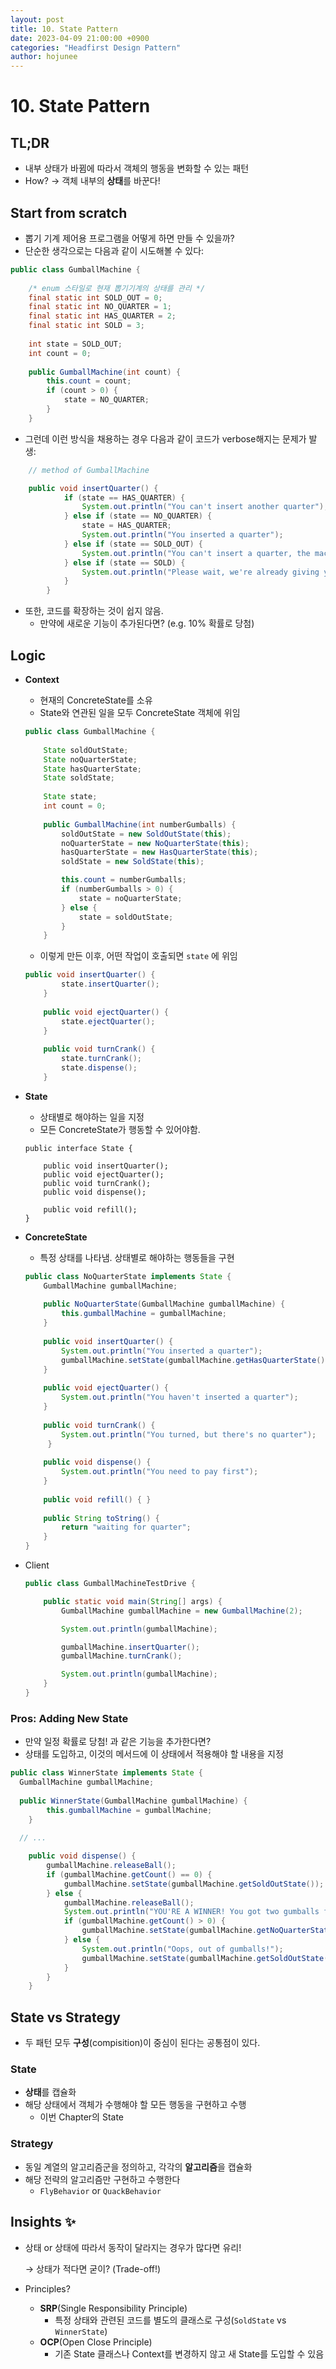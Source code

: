 ```yaml
---
layout: post
title: 10. State Pattern
date: 2023-04-09 21:00:00 +0900
categories: "Headfirst Design Pattern"
author: hojunee
---
```

# 10. State Pattern

## TL;DR

- 내부 상태가 바뀜에 따라서 객체의 행동을 변화할 수 있는 패턴
- How? → 객체 내부의 **상태**를 바꾼다!

## Start from scratch

- 뽑기 기계 제어용 프로그램을 어떻게 하면 만들 수 있을까?
- 단순한 생각으로는 다음과 같이 시도해볼 수 있다:

```java
public class GumballMachine {
 
	/* enum 스타일로 현재 뽑기기계의 상태를 관리 */
	final static int SOLD_OUT = 0;
	final static int NO_QUARTER = 1;
	final static int HAS_QUARTER = 2;
	final static int SOLD = 3;
 
	int state = SOLD_OUT;
	int count = 0;
  
	public GumballMachine(int count) {
		this.count = count;
		if (count > 0) {
			state = NO_QUARTER;
		}
	}
```

- 그런데 이런 방식을 채용하는 경우 다음과 같이 코드가 verbose해지는 문제가 발생:

```java
	// method of GumballMachine

	public void insertQuarter() {
			if (state == HAS_QUARTER) {
				System.out.println("You can't insert another quarter");
			} else if (state == NO_QUARTER) {
				state = HAS_QUARTER;
				System.out.println("You inserted a quarter");
			} else if (state == SOLD_OUT) {
				System.out.println("You can't insert a quarter, the machine is sold out");
			} else if (state == SOLD) {
	        	System.out.println("Please wait, we're already giving you a gumball");
			}
		}
```

- 또한, 코드를 확장하는 것이 쉽지 않음.
    - 만약에 새로운 기능이 추가된다면? (e.g. 10% 확률로 당첨)

## Logic

- **Context**
    - 현재의 ConcreteState를 소유
    - State와 연관된 일을 모두 ConcreteState 객체에 위임
    
    ```java
    public class GumballMachine {
     
    	State soldOutState;
    	State noQuarterState;
    	State hasQuarterState;
    	State soldState;
     
    	State state;
    	int count = 0;
     
    	public GumballMachine(int numberGumballs) {
    		soldOutState = new SoldOutState(this);
    		noQuarterState = new NoQuarterState(this);
    		hasQuarterState = new HasQuarterState(this);
    		soldState = new SoldState(this);
    
    		this.count = numberGumballs;
     		if (numberGumballs > 0) {
    			state = noQuarterState;
    		} else {
    			state = soldOutState;
    		}
    	}
    ```
    
    - 이렇게 만든 이후, 어떤 작업이 호출되면 `state` 에 위임
    
    ```java
    public void insertQuarter() {
    		state.insertQuarter();
    	}
     
    	public void ejectQuarter() {
    		state.ejectQuarter();
    	}
     
    	public void turnCrank() {
    		state.turnCrank();
    		state.dispense();
    	}
    ```

- **State**
    - 상태별로 해야하는 일을 지정
    - 모든 ConcreteState가 행동할 수 있어야함.
    
    ```
    public interface State {
     
    	public void insertQuarter();
    	public void ejectQuarter();
    	public void turnCrank();
    	public void dispense();
    	
    	public void refill();
    }
    ```

- **ConcreteState**
    - 특정 상태를 나타냄. 상태별로 해야하는 행동들을 구현
    
    ```java
    public class NoQuarterState implements State {
        GumballMachine gumballMachine;
     
        public NoQuarterState(GumballMachine gumballMachine) {
            this.gumballMachine = gumballMachine;
        }
     
    	public void insertQuarter() {
    		System.out.println("You inserted a quarter");
    		gumballMachine.setState(gumballMachine.getHasQuarterState());
    	}
     
    	public void ejectQuarter() {
    		System.out.println("You haven't inserted a quarter");
    	}
     
    	public void turnCrank() {
    		System.out.println("You turned, but there's no quarter");
    	 }
     
    	public void dispense() {
    		System.out.println("You need to pay first");
    	} 
    	
    	public void refill() { }
     
    	public String toString() {
    		return "waiting for quarter";
    	}
    }
    ```
    
- Client
    
    ```java
    public class GumballMachineTestDrive {
    
    	public static void main(String[] args) {
    		GumballMachine gumballMachine = new GumballMachine(2);
    
    		System.out.println(gumballMachine);
    
    		gumballMachine.insertQuarter();
    		gumballMachine.turnCrank();
    
    		System.out.println(gumballMachine);
    	}
    }
    ```
    

### Pros: Adding New State

- 만약 일정 확률로 당첨! 과 같은 기능을 추가한다면?
- 상태를 도입하고, 이것의 메서드에 이 상태에서 적용해야 할 내용을 지정

```java
public class WinnerState implements State {
  GumballMachine gumballMachine;
 
  public WinnerState(GumballMachine gumballMachine) {
        this.gumballMachine = gumballMachine;
    }
 
  // ... 

	public void dispense() {
		gumballMachine.releaseBall();
		if (gumballMachine.getCount() == 0) {
			gumballMachine.setState(gumballMachine.getSoldOutState());
		} else {
			gumballMachine.releaseBall();
			System.out.println("YOU'RE A WINNER! You got two gumballs for your quarter");
			if (gumballMachine.getCount() > 0) {
				gumballMachine.setState(gumballMachine.getNoQuarterState());
			} else {
            	System.out.println("Oops, out of gumballs!");
				gumballMachine.setState(gumballMachine.getSoldOutState());
			}
		}
	}
```

## State vs Strategy

- 두 패턴 모두 **구성**(compisition)이 중심이 된다는 공통점이 있다.

### State

- **상태**를 캡슐화
- 해당 상태에서 객체가 수행해야 할 모든 행동을 구현하고 수행
    - 이번 Chapter의 State

### Strategy

- 동일 계열의 알고리즘군을 정의하고, 각각의 **알고리즘**을 캡슐화
- 해당 전략의 알고리즘만 구현하고 수행한다
    - `FlyBehavior` or `QuackBehavior`

## Insights ✨

- 상태 or 상태에 따라서 동작이 달라지는 경우가 많다면 유리!
    
    → 상태가 적다면 굳이? (Trade-off!)
    
- Principles?
    - **SRP**(Single Responsibility Principle)
        - 특정 상태와 관련된 코드를 별도의 클래스로 구성(`SoldState` vs `WinnerState`)
    - **OCP**(Open Close Principle)
        - 기존 State 클래스나 Context를 변경하지 않고 새 State를 도입할 수 있음